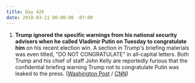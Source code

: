 ```yaml
---
title: Day 426
date: 2018-03-21 06:00:00 -07:00
---
```


1. **Trump ignored the specific warnings from his national security advisers when he called Vladimir Putin on Tuesday to congratulate him** on his recent election win. A section in Trump's briefing materials was even titled, "DO NOT CONGRATULATE" in all-capital letters. Both Trump and his chief of staff John Kelly are reportedly furious that the confidential briefing warning Trump not to congratulate Putin was leaked to the press. ([Washington Post](https://www.washingtonpost.com/politics/trumps-national-security-advisers-warned-him-not-to-congratulate-putin-he-did-it-anyway/2018/03/20/22738ebc-2c68-11e8-8ad6-fbc50284fce8_story.html?utm_term=.6923a72f43a7) / [CNN](https://www.cnn.com/2018/03/21/politics/donald-trump-vladimir-putin-congratulations/index.html))